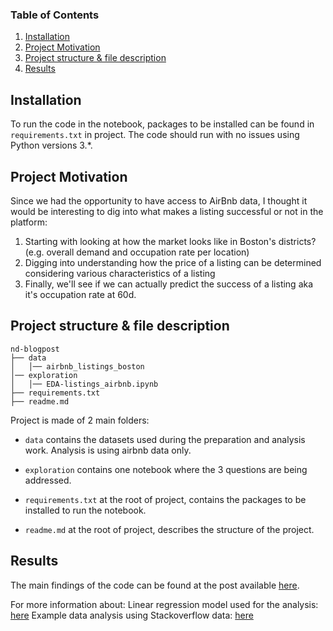 ### Table of Contents

1. [Installation](#installation)
2. [Project Motivation](#motivation)
3. [Project structure & file description](#files)
4. [Results](#results)

## Installation <a name="installation"></a>

To run the code in the notebook, packages to be installed can be found in `requirements.txt` in project.
The code should run with no issues using Python versions 3.*.

## Project Motivation<a name="motivation"></a>

Since we had the opportunity to have access to AirBnb data, I thought it would be interesting to dig into what makes a listing successful or not
in the platform:

1. Starting with looking at how the market looks like in Boston's districts? (e.g. overall demand and occupation rate per location)
2. Digging into understanding how the price of a listing can be determined considering various characteristics of a listing
3. Finally, we'll see if we can actually predict the success of a listing aka it's occupation rate at 60d.

## Project structure & file description <a name="files"></a>

```
nd-blogpost
├── data
│   │── airbnb_listings_boston
│── exploration
│   │── EDA-listings_airbnb.ipynb
├── requirements.txt
├── readme.md
```

Project is made of 2 main folders:
- `data` contains the datasets used during the preparation and analysis work. Analysis is using airbnb data only.

- `exploration` contains one notebook where the 3 questions are being addressed.

- `requirements.txt` at the root of project, contains the packages to be installed to run the notebook.

- `readme.md` at the root of project, describes the structure of the project.

## Results<a name="results"></a>

The main findings of the code can be found at the post available [here](https://medium.com/@sbencherif22/what-is-behind-the-secret-of-a-successful-listing-on-airbnb-38095fb02395).

For more information about:
Linear regression model used for the analysis: [here](https://scikit-learn.org/stable/modules/generated/sklearn.linear_model.LinearRegression.html)
Example data analysis using Stackoverflow data: [here](https://medium.com/@josh_2774/how-do-you-become-a-developer-5ef1c1c68711)

